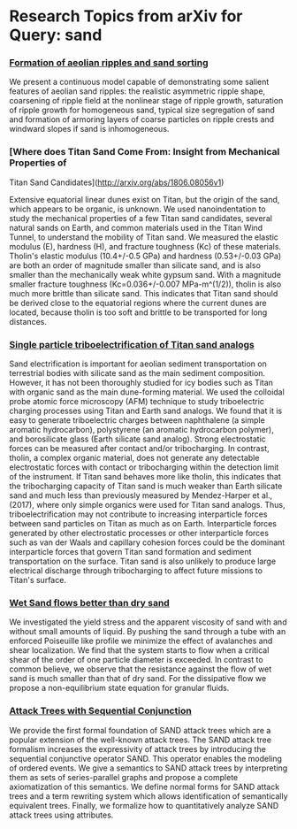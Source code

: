 # Research Topics from arXiv for Query: **sand**

### [Formation of aeolian ripples and sand sorting](http://arxiv.org/abs/0807.4284v2)

We present a continuous model capable of demonstrating some salient features
of aeolian sand ripples: the realistic asymmetric ripple shape, coarsening of
ripple field at the nonlinear stage of ripple growth, saturation of ripple
growth for homogeneous sand, typical size segregation of sand and formation of
armoring layers of coarse particles on ripple crests and windward slopes if
sand is inhomogeneous.

### [Where does Titan Sand Come From: Insight from Mechanical Properties of
  Titan Sand Candidates](http://arxiv.org/abs/1806.08056v1)

Extensive equatorial linear dunes exist on Titan, but the origin of the sand,
which appears to be organic, is unknown. We used nanoindentation to study the
mechanical properties of a few Titan sand candidates, several natural sands on
Earth, and common materials used in the Titan Wind Tunnel, to understand the
mobility of Titan sand. We measured the elastic modulus (E), hardness (H), and
fracture toughness (Kc) of these materials. Tholin's elastic modulus
(10.4+/-0.5 GPa) and hardness (0.53+/-0.03 GPa) are both an order of magnitude
smaller than silicate sand, and is also smaller than the mechanically weak
white gypsum sand. With a magnitude smaller fracture toughness
(Kc=0.036+/-0.007 MPa-m^(1/2)), tholin is also much more brittle than silicate
sand. This indicates that Titan sand should be derived close to the equatorial
regions where the current dunes are located, because tholin is too soft and
brittle to be transported for long distances.

### [Single particle triboelectrification of Titan sand analogs](http://arxiv.org/abs/1911.12923v1)

Sand electrification is important for aeolian sediment transportation on
terrestrial bodies with silicate sand as the main sediment composition.
However, it has not been thoroughly studied for icy bodies such as Titan with
organic sand as the main dune-forming material. We used the colloidal probe
atomic force microscopy (AFM) technique to study triboelectric charging
processes using Titan and Earth sand analogs. We found that it is easy to
generate triboelectric charges between naphthalene (a simple aromatic
hydrocarbon), polystyrene (an aromatic hydrocarbon polymer), and borosilicate
glass (Earth silicate sand analog). Strong electrostatic forces can be measured
after contact and/or tribocharging. In contrast, tholin, a complex organic
material, does not generate any detectable electrostatic forces with contact or
tribocharging within the detection limit of the instrument. If Titan sand
behaves more like tholin, this indicates that the tribocharging capacity of
Titan sand is much weaker than Earth silicate sand and much less than
previously measured by Mendez-Harper et al., (2017), where only simple organics
were used for Titan sand analogs. Thus, triboelectrification may not contribute
to increasing interparticle forces between sand particles on Titan as much as
on Earth. Interparticle forces generated by other electrostatic processes or
other interparticle forces such as van der Waals and capillary cohesion forces
could be the dominant interparticle forces that govern Titan sand formation and
sediment transportation on the surface. Titan sand is also unlikely to produce
large electrical discharge through tribocharging to affect future missions to
Titan's surface.

### [Wet Sand flows better than dry sand](http://arxiv.org/abs/0711.2972v1)

We investigated the yield stress and the apparent viscosity of sand with and
without small amounts of liquid. By pushing the sand through a tube with an
enforced Poiseuille like profile we minimize the effect of avalanches and shear
localization. We find that the system starts to flow when a critical shear of
the order of one particle diameter is exceeded. In contrast to common believe,
we observe that the resistance against the flow of wet sand is much smaller
than that of dry sand. For the dissipative flow we propose a non-equilibrium
state equation for granular fluids.

### [Attack Trees with Sequential Conjunction](http://arxiv.org/abs/1503.02261v1)

We provide the first formal foundation of SAND attack trees which are a
popular extension of the well-known attack trees. The SAND attack tree
formalism increases the expressivity of attack trees by introducing the
sequential conjunctive operator SAND. This operator enables the modeling of
ordered events.
  We give a semantics to SAND attack trees by interpreting them as sets of
series-parallel graphs and propose a complete axiomatization of this semantics.
We define normal forms for SAND attack trees and a term rewriting system which
allows identification of semantically equivalent trees. Finally, we formalize
how to quantitatively analyze SAND attack trees using attributes.
